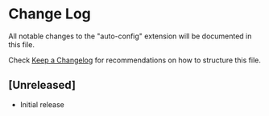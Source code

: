 # Change Log

All notable changes to the "auto-config" extension will be documented in this file.

Check [Keep a Changelog](http://keepachangelog.com/) for recommendations on how to structure this file.

## [Unreleased]

- Initial release